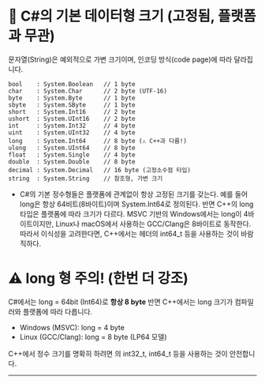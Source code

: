 # 📌 C#의 기본 데이터형 크기 (고정됨, 플랫폼과 무관)
 문자열(String)은 예외적으로 가변 크기이며, 인코딩 방식(code page)에 따라 달라집니다.
```
bool    : System.Boolean   // 1 byte
char    : System.Char      // 2 byte (UTF-16)
byte    : System.Byte      // 1 byte
sbyte   : System.SByte     // 1 byte
short   : System.Int16     // 2 byte
ushort  : System.UInt16    // 2 byte
int     : System.Int32     // 4 byte
uint    : System.UInt32    // 4 byte
long    : System.Int64     // 8 byte (⚠️ C++과 다름!)
ulong   : System.UInt64    // 8 byte
float   : System.Single    // 4 byte
double  : System.Double    // 8 byte
decimal : System.Decimal   // 16 byte (고정소수점 타입)
string  : System.String    // 참조형, 가변 크기
```

- C#의 기본 정수형들은 플랫폼에 관계없이 항상 고정된 크기를 갖는다. 
예를 들어 long은 항상 64비트(8바이트)이며 System.Int64로 정의된다.
반면 C++의 long 타입은 플랫폼에 따라 크기가 다르다. 
MSVC 기반의 Windows에서는 long이 4바이트이지만, Linux나 macOS에서 사용하는 GCC/Clang은 8바이트로 동작한다.
따라서 이식성을 고려한다면, C++에서는 <cstdint> 헤더의 int64_t 등을 사용하는 것이 바람직하다.

# ⚠️ long 형 주의! (한번 더 강조)
C#에서는 long = 64bit (Int64)로 **항상 8 byte**
반면 C++에서는 long 크기가 컴파일러와 플랫폼에 따라 다릅니다.
- Windows (MSVC): long = 4 byte
- Linux (GCC/Clang): long = 8 byte (LP64 모델)

C++에서 정수 크기를 명확히 하려면 <cstdint>의 int32_t, int64_t 등을 사용하는 것이 안전합니다.

---

